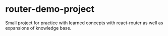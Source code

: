 # router-demo-project
Small project for practice with learned concepts with react-router as well as expansions of knowledge base.
